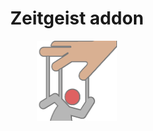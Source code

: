<div style="text-align: center">
<h1>Zeitgeist addon</h1>
<img src="./src/main/resources/assets/zeitgeist-addon/icon.png" width=128 height=128 alt="Zeitgeist Addon">
</div>
